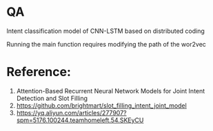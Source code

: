 # QA
Intent classification model of CNN-LSTM based on distributed coding

Running the main function  requires modifying the path of the wor2vec

# Reference:
1. Attention-Based Recurrent Neural Network Models for Joint Intent Detection and Slot Filling
2. https://github.com/brightmart/slot_filling_intent_joint_model
3. https://yq.aliyun.com/articles/277907?spm=5176.100244.teamhomeleft.54.SKEyCU
